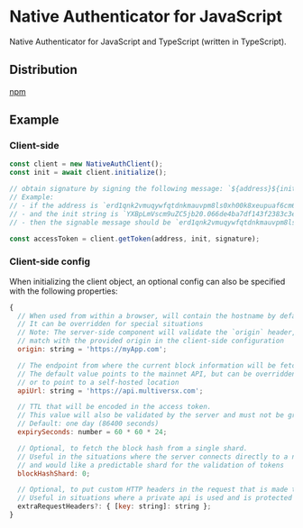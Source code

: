 # Native Authenticator for JavaScript

Native Authenticator for JavaScript and TypeScript (written in TypeScript).

## Distribution

[npm](https://www.npmjs.com/package/@multiversx/sdk-native-auth-client)

## Example

### Client-side

```js
const client = new NativeAuthClient();
const init = await client.initialize();

// obtain signature by signing the following message: `${address}${init}`
// Example:
// - if the address is `erd1qnk2vmuqywfqtdnkmauvpm8ls0xh00k8xeupuaf6cm6cd4rx89qqz0ppgl`
// - and the init string is `YXBpLmVscm9uZC5jb20.066de4ba7df143f2383c3e0cd7ef8eeaf13375d1123ec8bafcef9f7908344b0f.86400.e30`
// - then the signable message should be `erd1qnk2vmuqywfqtdnkmauvpm8ls0xh00k8xeupuaf6cm6cd4rx89qqz0ppglYXBpLmVscm9uZC5jb20.066de4ba7df143f2383c3e0cd7ef8eeaf13375d1123ec8bafcef9f7908344b0f.86400.e30`

const accessToken = client.getToken(address, init, signature);
```

### Client-side config

When initializing the client object, an optional config can also be specified with the following properties:

```js
{
  // When used from within a browser, will contain the hostname by default.
  // It can be overridden for special situations
  // Note: The server-side component will validate the `origin` header, which must
  // match with the provided origin in the client-side configuration
  origin: string = 'https://myApp.com';

  // The endpoint from where the current block information will be fetched upon initialization.
  // The default value points to the mainnet API, but can be overridden to be network-specific
  // or to point to a self-hosted location
  apiUrl: string = 'https://api.multiversx.com';

  // TTL that will be encoded in the access token.
  // This value will also be validated by the server and must not be greater than the maximum ttl allowed.
  // Default: one day (86400 seconds)
  expirySeconds: number = 60 * 60 * 24;

  // Optional, to fetch the block hash from a single shard.
  // Useful in the situations where the server connects directly to a node to fetch block info
  // and would like a predictable shard for the validation of tokens
  blockHashShard: 0;

  // Optional, to put custom HTTP headers in the request that is made to the api
  // Useful in situations where a private api is used and is protected by a JTW token
  extraRequestHeaders?: { [key: string]: string };
}
```
